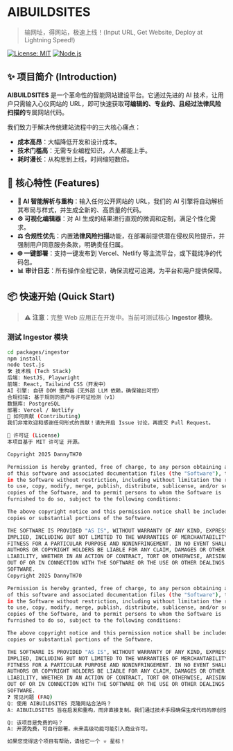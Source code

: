 # AIBUILDSITES

> 输网址，得网站，极速上线！(Input URL, Get Website, Deploy at Lightning Speed!)

[![License: MIT](https://img.shields.io/badge/License-MIT-yellow.svg)](https://opensource.org/licenses/MIT)
[![Node.js](https://img.shields.io/badge/Node.js-18%2B-green)](https://nodejs.org/)

## ✨ 项目简介 (Introduction)

**AIBUILDSITES** 是一个革命性的智能网站建设平台。它通过先进的 AI 技术，让用户只需输入心仪网站的 URL，即可快速获取**可编辑的、专业的、且经过法律风险扫描的**专属网站代码。

我们致力于解决传统建站流程中的三大核心痛点：
- **成本高昂**：大幅降低开发和设计成本。
- **技术门槛高**：无需专业编程知识，人人都能上手。
- **耗时漫长**：从构思到上线，时间缩短数倍。

## 🚀 核心特性 (Features)

- **🤖 AI 智能解析与重构**：输入任何公开网站的 URL，我们的 AI 引擎将自动解析其布局与样式，并生成全新的、高质量的代码。
- **⚙️ 可视化编辑器**：对 AI 生成的结果进行直观的微调和定制，满足个性化需求。
- **⚖️ 合规性优先**：内置**法律风险扫描**功能，在部署前提供潜在侵权风险提示，并强制用户同意服务条款，明确责任归属。
- **🌐 一键部署**：支持一键发布到 Vercel、Netlify 等主流平台，或下载纯净的代码包。
- **📊 审计日志**：所有操作全程记录，确保流程可追溯，为平台和用户提供保障。

## 📦 快速开始 (Quick Start)

> ⚠️ **注意**：完整 Web 应用正在开发中。当前可测试核心 **Ingestor 模块**。

### 测试 Ingestor 模块
```bash
cd packages/ingestor
npm install
node test.js
🛠️ 技术栈 (Tech Stack)
后端: NestJS, Playwright
前端: React, Tailwind CSS（开发中）
AI 引擎: 自研 DOM 重构器（无外部 LLM 依赖，确保输出可控）
合规扫描: 基于规则的资产与许可证检测（v1）
数据库: PostgreSQL
部署: Vercel / Netlify
🤝 如何贡献 (Contributing)
我们非常欢迎和感谢任何形式的贡献！请先开启 Issue 讨论，再提交 Pull Request。

📄 许可证 (License)
本项目基于 MIT 许可证 开源。

Copyright 2025 DannyTH70

Permission is hereby granted, free of charge, to any person obtaining a copy
of this software and associated documentation files (the "Software"), to deal
in the Software without restriction, including without limitation the rights
to use, copy, modify, merge, publish, distribute, sublicense, and/or sell
copies of the Software, and to permit persons to whom the Software is
furnished to do so, subject to the following conditions:

The above copyright notice and this permission notice shall be included in all
copies or substantial portions of the Software.

THE SOFTWARE IS PROVIDED "AS IS", WITHOUT WARRANTY OF ANY KIND, EXPRESS OR
IMPLIED, INCLUDING BUT NOT LIMITED TO THE WARRANTIES OF MERCHANTABILITY,
FITNESS FOR A PARTICULAR PURPOSE AND NONINFRINGEMENT. IN NO EVENT SHALL THE
AUTHORS OR COPYRIGHT HOLDERS BE LIABLE FOR ANY CLAIM, DAMAGES OR OTHER
LIABILITY, WHETHER IN AN ACTION OF CONTRACT, TORT OR OTHERWISE, ARISING FROM,
OUT OF OR IN CONNECTION WITH THE SOFTWARE OR THE USE OR OTHER DEALINGS IN THE
SOFTWARE.
Copyright 2025 DannyTH70

Permission is hereby granted, free of charge, to any person obtaining a copy
of this software and associated documentation files (the "Software"), to deal
in the Software without restriction, including without limitation the rights
to use, copy, modify, merge, publish, distribute, sublicense, and/or sell
copies of the Software, and to permit persons to whom the Software is
furnished to do so, subject to the following conditions:

The above copyright notice and this permission notice shall be included in all
copies or substantial portions of the Software.

THE SOFTWARE IS PROVIDED "AS IS", WITHOUT WARRANTY OF ANY KIND, EXPRESS OR
IMPLIED, INCLUDING BUT NOT LIMITED TO THE WARRANTIES OF MERCHANTABILITY,
FITNESS FOR A PARTICULAR PURPOSE AND NONINFRINGEMENT. IN NO EVENT SHALL THE
AUTHORS OR COPYRIGHT HOLDERS BE LIABLE FOR ANY CLAIM, DAMAGES OR OTHER
LIABILITY, WHETHER IN AN ACTION OF CONTRACT, TORT OR OTHERWISE, ARISING FROM,
OUT OF OR IN CONNECTION WITH THE SOFTWARE OR THE USE OR OTHER DEALINGS IN THE
SOFTWARE.
❓ 常见问题 (FAQ)
Q: 使用 AIBUILDSITES 克隆网站合法吗？
A: AIBUILDSITES 旨在启发和重构，而非直接复制。我们通过技术手段确保生成代码的原创性，并提供法律风险提示。但用户须对其生成内容的合法性负全责。

Q: 该项目是免费的吗？
A: 开源免费，可自行部署。未来高级功能可能引入商业许可。

如果您觉得这个项目有帮助，请给它一个 ⭐️ 星标！
